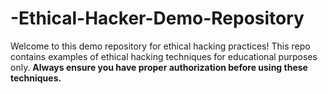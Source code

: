 # -Ethical-Hacker-Demo-Repository
 Welcome to this demo repository for ethical hacking practices! This repo contains examples of ethical hacking techniques for educational purposes only. **Always ensure you have proper authorization before using these techniques.**

 

